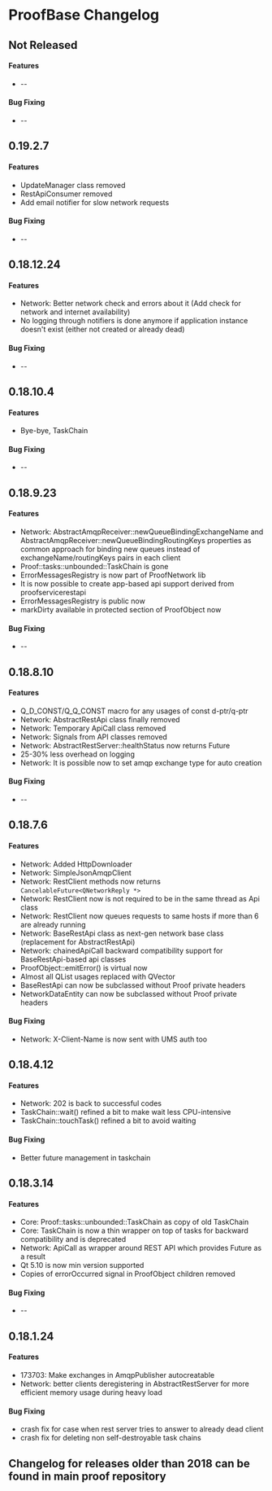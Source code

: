 ProofBase Changelog
===================

## Not Released
#### Features
 * --

#### Bug Fixing
 * --

## 0.19.2.7
#### Features
 * UpdateManager class removed
 * RestApiConsumer removed
 * Add email notifier for slow network requests

#### Bug Fixing
 * --

## 0.18.12.24
#### Features
 * Network: Better network check and errors about it (Add check for network and internet availability)
 * No logging through notifiers is done anymore if application instance doesn't exist (either not created or already dead)

#### Bug Fixing
 * --

## 0.18.10.4
#### Features
 * Bye-bye, TaskChain

#### Bug Fixing
 * --

## 0.18.9.23
#### Features
 * Network: AbstractAmqpReceiver::newQueueBindingExchangeName and AbstractAmqpReceiver::newQueueBindingRoutingKeys properties as common approach for binding new queues instead of exchangeName/routingKeys pairs in each client
 * Proof::tasks::unbounded::TaskChain is gone
 * ErrorMessagesRegistry is now part of ProofNetwork lib
 * It is now possible to create app-based api support derived from proofservicerestapi
 * ErrorMessagesRegistry is public now
 * markDirty available in protected section of ProofObject now

#### Bug Fixing
 * --

## 0.18.8.10
#### Features
 * Q_D_CONST/Q_Q_CONST macro for any usages of const d-ptr/q-ptr
 * Network: AbstractRestApi class finally removed
 * Network: Temporary ApiCall class removed
 * Network: Signals from API classes removed
 * Network: AbstractRestServer::healthStatus now returns Future
 * 25-30% less overhead on logging
 * Network: It is possible now to set amqp exchange type for auto creation

#### Bug Fixing
 * --

## 0.18.7.6
#### Features
 * Network: Added HttpDownloader
 * Network: SimpleJsonAmqpClient
 * Network: RestClient methods now returns `CancelableFuture<QNetworkReply *>`
 * Network: RestClient now is not required to be in the same thread as Api class
 * Network: RestClient now queues requests to same hosts if more than 6 are already running
 * Network: BaseRestApi class as next-gen network base class (replacement for AbstractRestApi)
 * Network: chainedApiCall backward compatibility support for BaseRestApi-based api classes
 * ProofObject::emitError() is virtual now
 * Almost all QList usages replaced with QVector
 * BaseRestApi can now be subclassed without Proof private headers
 * NetworkDataEntity can now be subclassed without Proof private headers

#### Bug Fixing
 * Network: X-Client-Name is now sent with UMS auth too

## 0.18.4.12
#### Features
 * Network: 202 is back to successful codes
 * TaskChain::wait() refined a bit to make wait less CPU-intensive
 * TaskChain::touchTask() refined a bit to avoid waiting

#### Bug Fixing
 * Better future management in taskchain

## 0.18.3.14
#### Features
 * Core: Proof::tasks::unbounded::TaskChain as copy of old TaskChain
 * Core: TaskChain is now a thin wrapper on top of tasks for backward compatibility and is deprecated
 * Network: ApiCall as wrapper around REST API which provides Future as a result
 * Qt 5.10 is now min version supported
 * Copies of errorOccurred signal in ProofObject children removed

#### Bug Fixing
 * --

## 0.18.1.24
#### Features
 * 173703: Make exchanges in AmqpPublisher autocreatable
 * Network: better clients deregistering in AbstractRestServer for more efficient memory usage during heavy load

#### Bug Fixing
 * crash fix for case when rest server tries to answer to already dead client
 * crash fix for deleting non self-destroyable task chains

## Changelog for releases older than 2018 can be found in main proof repository
